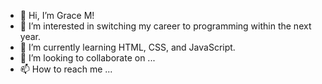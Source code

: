 - 👋 Hi, I’m Grace M!
- 👀 I’m interested in switching my career to programming within the next year.
- 🌱 I’m currently learning HTML, CSS, and JavaScript.
- 💞️ I’m looking to collaborate on ...
- 📫 How to reach me ...

<!---
gmills97/gmills97 is a ✨ special ✨ repository because its `README.md` (this file) appears on your GitHub profile.
You can click the Preview link to take a look at your changes.
--->
